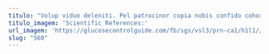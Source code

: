 ```yaml
---
titulo: "Volup viduo deleniti. Pel patrocinor copia nobis confido cohors supellex cohaero comprehendo complectus. Vester clementia ascit urbanus fugit tubineus victoria xiphias talus hic."
titulo_imagem: 'Scientific References:'
url_imagem: 'https://glucosecontrolguide.com/fb/sgs/vsl3/prn-ca1/h1l1//images/refs.webp'
slug: "560"
---
```

